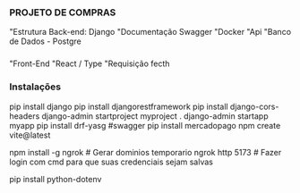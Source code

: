 ### PROJETO DE COMPRAS ###
"Estrutura Back-end: Django
"Documentação Swagger
"Docker
"Api
"Banco de Dados - Postgre

###
"Front-End
"React / Type
"Requisição fecth


### Instalações
pip install django
pip install djangorestframework
pip install django-cors-headers
django-admin startproject myproject .
django-admin startapp myapp
pip install drf-yasg #swagger
pip install mercadopago
npm create vite@latest

npm install -g ngrok     # Gerar dominios temporario
ngrok http 5173          # Fazer login com cmd para que suas credenciais sejam salvas

pip install python-dotenv

